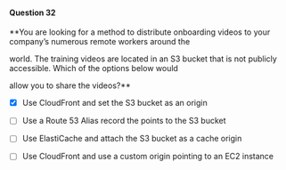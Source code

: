 #### Question  32


**You are looking for a method to distribute onboarding videos to your company’s numerous remote workers around the

world. The training videos are located in an S3 bucket that is not publicly accessible. Which of the options below would

allow you to share the videos?**


- [x] Use CloudFront and set the S3 bucket as an origin


- [ ] Use a Route 53 Alias record the points to the S3 bucket


- [ ] Use ElastiCache and attach the S3 bucket as a cache origin


- [ ] Use CloudFront and use a custom origin pointing to an EC2 instance

